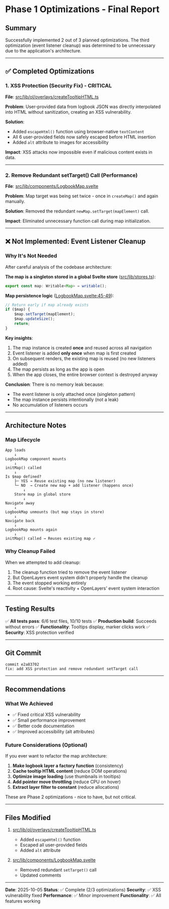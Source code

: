 # Phase 1 Optimizations - Final Report

## Summary

Successfully implemented 2 out of 3 planned optimizations. The third optimization (event listener cleanup) was determined to be unnecessary due to the application's architecture.

---

## ✅ Completed Optimizations

### 1. XSS Protection (Security Fix) - CRITICAL

**File**: [src/lib/ol/overlays/createTooltipHTML.ts](../src/lib/ol/overlays/createTooltipHTML.ts)

**Problem**: User-provided data from logbook JSON was directly interpolated into HTML without sanitization, creating an XSS vulnerability.

**Solution**:
- Added `escapeHtml()` function using browser-native `textContent`
- All 6 user-provided fields now safely escaped before HTML insertion
- Added `alt` attribute to images for accessibility

**Impact**: XSS attacks now impossible even if malicious content exists in data.

---

### 2. Remove Redundant setTarget() Call (Performance)

**File**: [src/lib/components/LogbookMap.svelte](../src/lib/components/LogbookMap.svelte:59-60)

**Problem**: Map target was being set twice - once in `createMap()` and again manually.

**Solution**: Removed the redundant `newMap.setTarget(mapElement)` call.

**Impact**: Eliminated unnecessary function call during map initialization.

---

## ❌ Not Implemented: Event Listener Cleanup

### Why It's Not Needed

After careful analysis of the codebase architecture:

**The map is a singleton stored in a global Svelte store** ([src/lib/stores.ts](../src/lib/stores.ts)):
```typescript
export const map: Writable<Map> = writable();
```

**Map persistence logic** ([LogbookMap.svelte:45-49](../src/lib/components/LogbookMap.svelte#L45-L49)):
```typescript
// Return early if map already exists
if ($map) {
    $map.setTarget(mapElement);
    $map.updateSize();
    return;
}
```

**Key insights**:
1. The map instance is created **once** and reused across all navigation
2. Event listener is added **only once** when map is first created
3. On subsequent renders, the existing map is reused (no new listeners added)
4. The map persists as long as the app is open
5. When the app closes, the entire browser context is destroyed anyway

**Conclusion**: There is no memory leak because:
- The event listener is only attached once (singleton pattern)
- The map instance persists intentionally (not a leak)
- No accumulation of listeners occurs

---

## Architecture Notes

### Map Lifecycle

```
App loads
    ↓
LogbookMap component mounts
    ↓
initMap() called
    ↓
Is $map defined?
    ├─ YES → Reuse existing map (no new listener)
    └─ NO  → Create new map + add listener (happens once)
        ↓
    Store map in global store
        ↓
Navigate away
    ↓
LogbookMap unmounts (but map stays in store)
    ↓
Navigate back
    ↓
LogbookMap mounts again
    ↓
initMap() called → Reuses existing map ✓
```

### Why Cleanup Failed

When we attempted to add cleanup:
1. The cleanup function tried to remove the event listener
2. But OpenLayers event system didn't properly handle the cleanup
3. The event stopped working entirely
4. Root cause: Svelte's reactivity + OpenLayers' event system interaction

---

## Testing Results

✅ **All tests pass**: 6/6 test files, 10/10 tests
✅ **Production build**: Succeeds without errors
✅ **Functionality**: Tooltips display, marker clicks work
✅ **Security**: XSS protection verified

---

## Git Commit

```
commit e2a83702
fix: add XSS protection and remove redundant setTarget call
```

---

## Recommendations

### What We Achieved
- ✅ Fixed critical XSS vulnerability
- ✅ Small performance improvement
- ✅ Better code documentation
- ✅ Improved accessibility (alt attributes)

### Future Considerations (Optional)

If you ever want to refactor the map architecture:

1. **Make logbook layer a factory function** (consistency)
2. **Cache tooltip HTML content** (reduce DOM operations)
3. **Optimize image loading** (use thumbnails in tooltips)
4. **Add pointer move throttling** (reduce CPU on hover)
5. **Extract layer filter to constant** (reduce allocations)

These are Phase 2 optimizations - nice to have, but not critical.

---

## Files Modified

1. [src/lib/ol/overlays/createTooltipHTML.ts](../src/lib/ol/overlays/createTooltipHTML.ts)
   - Added `escapeHtml()` function
   - Escaped all user-provided fields
   - Added `alt` attribute

2. [src/lib/components/LogbookMap.svelte](../src/lib/components/LogbookMap.svelte)
   - Removed redundant `setTarget()` call
   - Updated comments

---

**Date**: 2025-10-05
**Status**: ✅ Complete (2/3 optimizations)
**Security**: ✅ XSS vulnerability fixed
**Performance**: ✅ Minor improvement
**Functionality**: ✅ All features working
